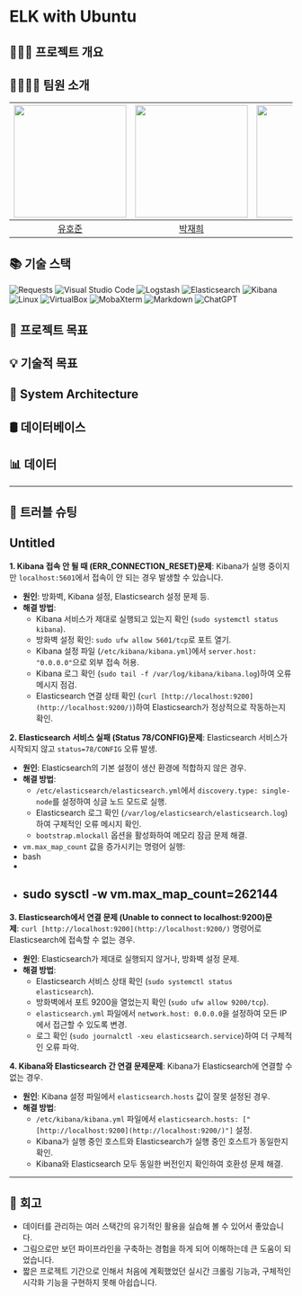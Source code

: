 # ELK with Ubuntu
<aside>

## 👨🏻‍💻 프로젝트 개요


## 👨‍👨‍👦‍👦 팀원 소개
| <img src="https://github.com/wns5120.png" width="200px"> | <img src="https://github.com/JaeHee-devSpace.png" width="200px"> | <img src="https://github.com/andytjdqls.png" width="200px"> | <img src="https://github.com/wild-turkey.png" width="200px"> |
| :---: | :---: | :---: | :---: |
| [유호준](https://github.com/wns5120) | [박재희](https://github.com/JaeHee-devSpace) | [이성빈](https://github.com/andytjdqls) | [김지훈](https://github.com/wild-turkey) |

## 📚 기술 스택
 ![Requests](https://img.shields.io/badge/Requests-00599C?style=flat&logo=python&logoColor=white) ![Visual Studio Code](https://img.shields.io/badge/VSCode-007ACC?style=flat&logo=visualstudiocode&logoColor=white)  ![Logstash](https://img.shields.io/badge/Logstash-005571?style=flat&logo=elastic&logoColor=white) ![Elasticsearch](https://img.shields.io/badge/Elasticsearch-005571?style=flat&logo=elastic&logoColor=white) ![Kibana](https://img.shields.io/badge/Kibana-005571?style=flat&logo=elastic&logoColor=white) ![Linux](https://img.shields.io/badge/Linux-FCC624?style=flat&logo=linux&logoColor=black) ![VirtualBox](https://img.shields.io/badge/VirtualBox-183A61?style=flat&logo=virtualbox&logoColor=white) ![MobaXterm](https://img.shields.io/badge/MobaXterm-008FBA?style=flat&logoColor=white)  ![Markdown](https://img.shields.io/badge/Markdown-000000?style=flat&logo=markdown&logoColor=white) ![ChatGPT](https://img.shields.io/badge/ChatGPT-412991?style=flat&logo=openai&logoColor=white)


## 🎯 프로젝트 목표

       

## 💡 기술적 목표 
 
            

## 📐 System Architecture

## 🛢 데이터베이스




## 📊 데이터

--------------------------------------------------------------------------------------------------



# 🚀 트러블 슈팅
# Untitled

**1. Kibana 접속 안 될 때 (ERR_CONNECTION_RESET)문제**: Kibana가 실행 중이지만 `localhost:5601`에서 접속이 안 되는 경우 발생할 수 있습니다.

- **원인**: 방화벽, Kibana 설정, Elasticsearch 설정 문제 등.
- **해결 방법**:
    - Kibana 서비스가 제대로 실행되고 있는지 확인 (`sudo systemctl status kibana`).
    - 방화벽 설정 확인: `sudo ufw allow 5601/tcp`로 포트 열기.
    - Kibana 설정 파일 (`/etc/kibana/kibana.yml`)에서 `server.host: "0.0.0.0"`으로 외부 접속 허용.
    - Kibana 로그 확인 (`sudo tail -f /var/log/kibana/kibana.log`)하여 오류 메시지 점검.
    - Elasticsearch 연결 상태 확인 (`curl [http://localhost:9200](http://localhost:9200/)`)하여 Elasticsearch가 정상적으로 작동하는지 확인.

**2. Elasticsearch 서비스 실패 (Status 78/CONFIG)문제**: Elasticsearch 서비스가 시작되지 않고 `status=78/CONFIG` 오류 발생.

- **원인**: Elasticsearch의 기본 설정이 생산 환경에 적합하지 않은 경우.
- **해결 방법**:
    - `/etc/elasticsearch/elasticsearch.yml`에서 `discovery.type: single-node`를 설정하여 싱글 노드 모드로 실행.
    - Elasticsearch 로그 확인 (`/var/log/elasticsearch/elasticsearch.log`)하여 구체적인 오류 메시지 확인.
    - `bootstrap.mlockall` 옵션을 활성화하여 메모리 잠금 문제 해결.
- `vm.max_map_count` 값을 증가시키는 명령어 실행:
- bash
- 
- sudo sysctl -w vm.max_map_count=262144
    - 

**3. Elasticsearch에서 연결 문제 (Unable to connect to localhost:9200)문제**: `curl [http://localhost:9200](http://localhost:9200/)` 명령어로 Elasticsearch에 접속할 수 없는 경우.

- **원인**: Elasticsearch가 제대로 실행되지 않거나, 방화벽 설정 문제.
- **해결 방법**:
    - Elasticsearch 서비스 상태 확인 (`sudo systemctl status elasticsearch`).
    - 방화벽에서 포트 9200을 열었는지 확인 (`sudo ufw allow 9200/tcp`).
    - `elasticsearch.yml` 파일에서 `network.host: 0.0.0.0`을 설정하여 모든 IP에서 접근할 수 있도록 변경.
    - 로그 확인 (`sudo journalctl -xeu elasticsearch.service`)하여 더 구체적인 오류 파악.

**4. Kibana와 Elasticsearch 간 연결 문제문제**: Kibana가 Elasticsearch에 연결할 수 없는 경우.

- **원인**: Kibana 설정 파일에서 `elasticsearch.hosts` 값이 잘못 설정된 경우.
- **해결 방법**:
    - `/etc/kibana/kibana.yml` 파일에서 `elasticsearch.hosts: ["[http://localhost:9200](http://localhost:9200/)"]` 설정.
    - Kibana가 실행 중인 호스트와 Elasticsearch가 실행 중인 호스트가 동일한지 확인.
    - Kibana와 Elasticsearch 모두 동일한 버전인지 확인하여 호환성 문제 해결.
----

# 🤔 회고

- 데이터를 관리하는 여러 스택간의 유기적인 활용을 실습해 볼 수 있어서 좋았습니다.
- 그림으로만 보던 파이프라인을 구축하는 경험을 하게 되어 이해하는데 큰 도움이 되었습니다.
- 짧은 프로젝트 기간으로 인해서 처음에 계획했었던 실시간 크롤링 기능과, 구체적인 시각화 기능을 구현하지 못해 아쉽습니다.


